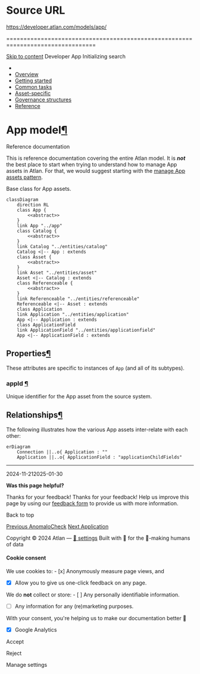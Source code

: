 # Source URL
https://developer.atlan.com/models/app/

================================================================================

<!--
canonical: https://developer.atlan.com/models/app/
meta-content-security-policy: object-src 'none'; base-uri 'self'; manifest-src 'self'; media-src 'self';
meta-description: Dear Developers
meta-generator: mkdocs-1.6.1, mkdocs-material-9.6.14
meta-og-description: Dear Developers
meta-og-image: https://developer.atlan.com/assets/images/social/models/app/index.png
meta-og-image-height: 630
meta-og-image-type: image/png
meta-og-image-width: 1200
meta-og-title: App - Developer
meta-og-type: website
meta-og-url: https://developer.atlan.com/models/app/
meta-twitter:card: summary_large_image
meta-twitter:description: Dear Developers
meta-twitter:image: https://developer.atlan.com/assets/images/social/models/app/index.png
meta-twitter:title: App - Developer
meta-viewport: width=device-width,initial-scale=1
title: App - Developer
-->

[Skip to content](#app-model) Developer App Initializing search 

* 
* [Overview](../..)
* [Getting started](../../getting-started/)
* [Common tasks](../../snippets/)
* [Asset\-specific](../../patterns/)
* [Governance structures](../../governance/)
* [Reference](../../reference/)

App model[¶](#app-model "Permanent link")
=========================================

Reference documentation

This is reference documentation covering the entire Atlan model. It is ***not*** the best place to start when trying to understand how to manage App assets in Atlan. For that, we would suggest starting with the [manage App assets pattern](../../patterns/create/app/).

Base class for App assets.

```
classDiagram
    direction RL
    class App {
        <<abstract>>
    }
    link App "../app"
    class Catalog {
        <<abstract>>
    }
    link Catalog "../entities/catalog"
    Catalog <|-- App : extends
    class Asset {
        <<abstract>>
    }
    link Asset "../entities/asset"
    Asset <|-- Catalog : extends
    class Referenceable {
        <<abstract>>
    }
    link Referenceable "../entities/referenceable"
    Referenceable <|-- Asset : extends
    class Application
    link Application "../entities/application"
    App <|-- Application : extends
    class ApplicationField
    link ApplicationField "../entities/applicationfield"
    App <|-- ApplicationField : extends
```

Properties[¶](#properties "Permanent link")
-------------------------------------------

These attributes are specific to instances of `App` (and all of its subtypes).

### appId [¶](#appid "Permanent link")

Unique identifier for the App asset from the source system.

Relationships[¶](#relationships "Permanent link")
-------------------------------------------------

The following illustrates how the various App assets inter\-relate with each other:

```
erDiagram
    Connection ||..o{ Application : ""
    Application ||..o{ ApplicationField : "applicationChildFields"
```

---

2024\-11\-212025\-01\-30

**Was this page helpful?**

Thanks for your feedback! Thanks for your feedback! Help us improve this page by using our [feedback form](https://docs.google.com/forms/d/e/1FAIpQLScfoq7vqEn8S4QvN0ehPp0MRy6WYK5x-okJDqD69lHgoPPWtg/viewform?usp=pp_url&entry.1800719315=/models/app/) to provide us with more information. 

Back to top

[Previous AnomaloCheck](../entities/anomalocheck/) [Next Application](../entities/application/) 

Copyright © 2024 Atlan — [🍪 settings](#__consent) 
Built with 💙 for the 🤖\-making humans of data 

#### Cookie consent

We use cookies to: - [x] Anonymously measure page views, and
- [x] Allow you to give us one\-click feedback on any page.

 We do **not** collect or store: - [ ] Any personally identifiable information.
- [ ] Any information for any (re)marketing purposes.

 With your consent, you're helping us to make our documentation better 💙

- [x] Google Analytics

Accept

Reject

Manage settings

